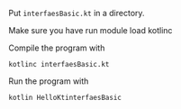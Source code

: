 Put `interfaesBasic.kt` in a directory.

Make sure you have run
    module load kotlinc

Compile the program with

    kotlinc interfaesBasic.kt

Run the program with

    kotlin HelloKtinterfaesBasic